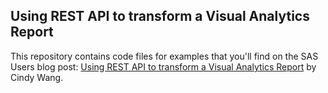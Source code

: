 ## Using REST API to transform a Visual Analytics Report
This repository contains code files for examples that you'll find on the SAS Users blog post:  [Using REST API to transform a Visual Analytics Report](https://blogs.sas.com/content/sgf/2020/09/15/using-rest-api-to-transform-a-visual-analytics-report/) by Cindy Wang.

